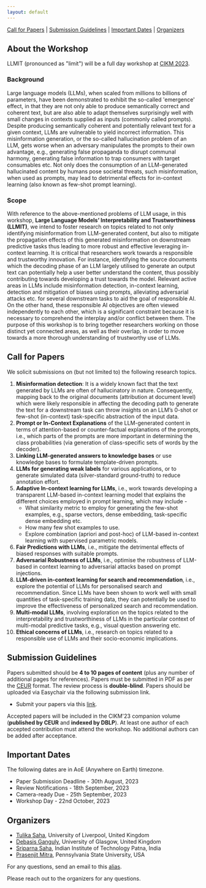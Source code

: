 ```yaml
---
layout: default
---
```


[Call for Papers](#call-for-papers) |
[Submission Guidelines](#submission-guidelines) |
[Important Dates](#important-dates) |
[Organizers](#organizers)

## About the Workshop

LLMIT (pronounced as "limit") will be a full day workshop at [CIKM 2023](https://uobevents.eventsair.com/cikm2023/).
 
### Background

Large language models (LLMs), when scaled from millions to billions of parameters, have been demonstrated to exhibit the so-called 'emergence' effect, in that they are not only able to produce semantically correct and coherent text, but are also able to adapt themselves surprisingly well with small changes in contexts supplied as inputs (commonly called prompts).
Despite producing semantically coherent and potentially relevant text for a given context, LLMs are vulnerable to yield incorrect information. This misinformation generation, or the so-called hallucination problem of an LLM, gets worse when an adversary manipulates the prompts to their own advantage, e.g., generating false propaganda to disrupt communal harmony, generating false information to trap consumers with target consumables etc. Not only does the consumption of an LLM-generated hallucinated content by humans pose societal threats, such misinformation, when used as prompts, may lead to detrimental effects for in-context learning (also known as few-shot prompt learning).

### Scope

With reference to the above-mentioned problems of LLM usage, in this workshop, **Large Language Models’ Interpretability and Trustworthiness (LLMIT)**, we intend to foster research on topics related to not only identifying misinformation from LLM-generated content, but also to mitigate the propagation effects of this generated misinformation on downstream predictive tasks thus leading to more robust and effective leveraging in-context learning. It is critical that researchers work towards a responsible and trustworthy innovation. For instance, identifying the source documents which the decoding phase of an LLM largely utilised to generate an output text can potentially help a user better understand the content, thus possibly contributing towards developing a trust towards the model. Relevant active areas in LLMs include misinformation detection, in-context learning, detection and mitigation of biases using prompts, alleviating adversarial attacks etc. for several downstream tasks to aid the goal of responsible AI. On the other hand, these responsible AI objectives are often viewed independently to each other, which is a significant constraint because it is necessary to comprehend the interplay and/or conflict between them. The purpose of this workshop is to bring together researchers working on those distinct yet connected areas, as well as their overlap, in order to move towards a more thorough understanding of trustworthy use of LLMs.


## Call for Papers

We solicit submissions on (but not limited to) the following research topics.

1. **Misinformation detection**: It is a widely known fact that the text generated by LLMs are often of hallucinatory in nature. Consequently, mapping back to the original documents (attribution at document level) which were likely responsible in affecting the decoding path to generate the text for a downstream task can throw insights on an LLM’s 0-shot or few-shot (in-context) task-specific abstraction of the input data.
2. **Prompt or In-Context Explanations** of the LLM-generated content in terms of attention-based or counter-factual explanations of the prompts, i.e., which parts of the prompts are more important in determining the class probabilities (via generation of class-specific sets of words by the decoder).
3. **Linking LLM-generated answers to knowledge bases** or use knowledge bases to formulate template-driven prompts.
4. **LLMs for generating weak labels** for various applications, or to generate simulated data (silver-standard ground-truth) to reduce annotation effort.
5. **Adaptive In-context learning for LLMs**, i.e., work towards developing a transparent LLM-based in-context learning model that explains the different choices employed in prompt learning, which may include -
   - What similarity metric to employ for generating the few-shot examples, e.g., sparse vectors, dense embedding, task-specific dense embedding etc.
   - How many few shot examples to use.
   - Explore combination (apriori and post-hoc) of LLM-based in-context learning with supervised parametric models.
6. **Fair Predictions with LLMs**, i.e., mitigate the detrimental effects of biased responses with suitable prompts.
7. **Adversarial Robustness of LLMs**, i.e., optimise the robustness of LLM-based in context learning to adversarial attacks based on prompt injections.
8. **LLM-driven in-context learning for search and recommendation**, i.e., explore the potential of LLMs for personalised search and recommendation. Since LLMs have been shown to work well with small quantities of task-specific training data, they can potentially be used to improve the effectiveness of personalized search and recommendation.
9. **Multi-modal LLMs**, involving exploration on the topics related to the interpretability and trustworthiness of LLMs in the particular context of multi-modal predictive tasks, e.g., visual question answering etc.
10. **Ethical concerns of LLMs**, i.e., research on topics related to a responsible use of LLMs and their socio-economic implications.


## Submission Guidelines

Papers submitted should be **4 to 10 pages of content** (plus any number of additional pages for references). Papers must be submitted in PDF as per the [CEUR](https://www.overleaf.com/latex/templates/template-for-submissions-to-ceur-workshop-proceedings-ceur-ws-dot-org/wqyfdgftmcfw") format. The review process is **double-blind**. Papers should be uploaded via Easychair via the following submission link.

- Submit your papers via this [link](https://easychair.org/conferences/?conf=llmit23).

Accepted papers will be included in the CIKM'23 companion volume (**published by CEUR** and **indexed by DBLP**). At least one author of each accepted contribution must attend the workshop. No additional authors can be added after acceptance.

## Important Dates

The following dates are in AoE (Anywhere on Earth) timezone.

* Paper Submission Deadline - 30th August, 2023
* Review Notifications - 18th September, 2023
* Camera-ready Due - 25th September, 2023
* Workshop Day - 22nd October, 2023

## Organizers

* [Tulika Saha](https://sahatulika15.github.io/), University of Liverpool, United Kingdom
* [Debasis Ganguly](https://gdebasis.github.io/), University of Glasgow, United Kingdom
* [Sriparna Saha](https://www.iitp.ac.in/~sriparna/), Indian Institute of Technology Patna, India
* [Prasenjit Mitra](https://ist.psu.edu/directory/pum10), Pennsylvania State University, USA

For any questions, send an email to this [alias](mailto:llmit23@easychair.org).

Please reach out to the organizers for any questions.
